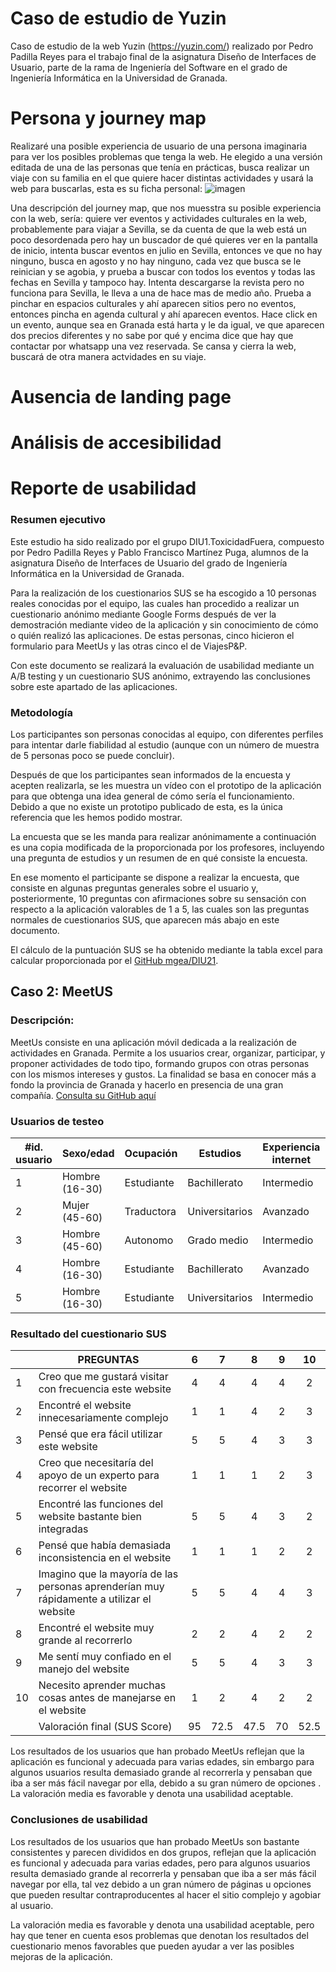 # Caso de estudio de Yuzin
Caso de estudio de la web Yuzin (https://yuzin.com/) realizado por Pedro Padilla Reyes para el trabajo final de la asignatura Diseño de Interfaces de Usuario, parte de la rama de Ingeniería del Software en el grado de Ingeniería Informática en la Universidad de Granada.

# Persona y journey map
Realizaré una posible experiencia de usuario de una persona imaginaria para ver los posibles problemas que tenga la web.
He elegido a una versión editada de una de las personas que tenía en prácticas, busca realizar un viaje con su familia en el que quiere hacer distintas actividades y usará la web para buscarlas, esta es su ficha personal:
![imagen](https://user-images.githubusercontent.com/79611016/122656254-0c161380-d159-11eb-81bc-678deb626919.png)

Una descripción del journey map, que nos muesstra su posible experiencia con la web, sería: quiere ver eventos y actividades culturales en la web, probablemente para viajar a Sevilla, se da cuenta de que la web está un poco desordenada pero hay un buscador de qué quieres ver en la pantalla de inicio, intenta buscar eventos en julio en Sevilla, entonces ve que no hay ninguno, busca en agosto y no hay ninguno, cada vez que busca se le reinician y se agobia, y prueba a buscar con todos los eventos y todas las fechas en Sevilla y tampoco hay. Intenta descargarse la revista pero no funciona para Sevilla, le lleva a una de hace mas de medio año.  Prueba a pinchar en espacios culturales y ahí aparecen sitios pero no eventos, entonces pincha en agenda cultural y ahí aparecen eventos. 
Hace click en un evento, aunque sea en Granada está harta y le da igual, ve que aparecen dos precios diferentes y no sabe por qué y encima dice que hay que contactar por whatsapp una vez reservada. Se cansa y cierra la web, buscará de otra manera actvidades en su viaje.


# Ausencia de landing page

# Análisis de accesibilidad

# Reporte de usabilidad
### Resumen ejecutivo
  
   Este estudio ha sido realizado por el grupo DIU1.ToxicidadFuera, compuesto por Pedro Padilla Reyes y Pablo Francisco Martínez Puga, alumnos de la asignatura Diseño de Interfaces de Usuario del grado de Ingeniería Informática en la Universidad de Granada. 

  Para la realización de los cuestionarios SUS se ha escogido a 10 personas reales conocidas por el equipo, las cuales han procedido a realizar un cuestionario anónimo mediante Google Forms después de ver la demostración mediante video de la aplicación y sin conocimiento de cómo o quién realizó las aplicaciones. De estas personas, cinco hicieron el formulario para MeetUs y las otras cinco el de ViajesP&P.
  
  Con este documento se realizará la evaluación de usabilidad mediante un A/B testing y un cuestionario SUS anónimo, extrayendo las conclusiones sobre este apartado de las aplicaciones.
  
### Metodología

  Los participantes son personas conocidas al equipo, con diferentes perfiles para intentar darle fiabilidad al estudio (aunque con un número de muestra de 5 personas poco se puede concluir).

  Después de que los participantes sean informados de la encuesta y acepten realizarla, se les muestra un vídeo con el prototipo de la aplicación para que obtenga una idea general de cómo sería el funcionamiento. Debido a que no existe un prototipo publicado de esta, es la única referencia que les hemos podido mostrar.

  La encuesta que se les manda para realizar anónimamente a continuación es una copia modificada de la proporcionada por los profesores, incluyendo una pregunta de estudios y un resumen de en qué consiste la encuesta.

  En ese momento el participante se dispone a realizar la encuesta, que consiste en algunas preguntas generales sobre el usuario y, posteriormente, 10 preguntas con afirmaciones sobre su sensación con respecto a la aplicación valorables de 1 a 5, las cuales son las preguntas normales de cuestionarios SUS, que aparecen más abajo en este documento.

  El cálculo de la puntuación SUS se ha obtenido mediante la tabla excel para calcular proporcionada por el [GitHub mgea/DIU21](https://github.com/mgea/DIU21).


## Caso 2: MeetUS

### Descripción:
  MeetUs consiste en una aplicación móvil dedicada a la realización de actividades en Granada. Permite a los usuarios crear, organizar, participar, y proponer actividades de todo tipo, formando grupos con otras personas con los mismos intereses y gustos. La finalidad se basa en conocer más a fondo la provincia de Granada y hacerlo en presencia de una gran compañía. [Consulta su GitHub aquí](https://github.com/angelsc21/DIU21)

### Usuarios de testeo  
| #id. usuario | Sexo/edad      | Ocupación   | Estudios | Experiencia internet | Plataforma                          | Prototipo elegido | SUS score |
|--------------|----------------|-------------|----------------------------------------------------------------|----------------------|-------------------------------------|-------------------|-----------|
|            1 | Hombre (16-30) | Estudiante  |          Bachillerato                | Intermedio           | Windows, Android          | MeetUS            |  (95)    |
|            2 | Mujer (45-60)  | Traductora |           Universitarios                   | Avanzado             | Window, IOS, Tablet | MeetUS             | (72,5)|
|            3 | Hombre (45-60) | Autonomo|           Grado medio          | Intermedio                | Windows,Android                     | MeetUS             |  (47,5)    |
|            4 | Hombre (16-30)  | Estudiante  |          Bachillerato              | Avanzado           | Windows/Linux, Android |            MeetUS              |      (70)        |
|            5 | Hombre (16-30)  | Estudiante     |             Universitarios           | Intermedio           |  Windows, Android                     | MeetUS             | (52,5)    |


### Resultado del cuestionario SUS
|    | PREGUNTAS                                                                                |  6 | 7 | 8 | 9 | 10 |
|----|------------------------------------------------------------------------------------------|:--:|:--:|:--:|:--:|:--:|
|  1 | Creo que me gustará visitar con frecuencia este website                                  |  4 |  4 |  4 |  4 |  2 |
|  2 | Encontré el website innecesariamente complejo                                            |  1 |  1 |  4 |  2 |  3 |
|  3 | Pensé que era fácil utilizar este website                                                |  5 |  5 |  4 |  3 |  3 |
|  4 | Creo que necesitaría del apoyo de un experto para recorrer el website                    |  1 |  1 |  1 |  2 |  3 |
|  5 | Encontré las funciones del website bastante bien integradas                              |  5 |  5 |  4 |  3 |  2 |
|  6 | Pensé que había demasiada inconsistencia en el website                                   |  1 |  1 |  1 |  2 |  2 |
|  7 | Imagino que la mayoría de las personas aprenderían muy rápidamente a utilizar el website |  5 |  5 |  4 |  4 |  3 |
|  8 | Encontré el website muy grande al recorrerlo                                             |  2 |  2 |  4 |  2 |  2 |
|  9 | Me sentí muy confiado en el manejo del website                                           |  5 |  5 |  4 |  3 |  3 |
| 10 | Necesito aprender muchas cosas antes de manejarse en el website                          |  1 |  2 |  4 |  2 |  2 |
|    |                                                             Valoración final (SUS Score) | 95 | 72.5 | 47.5 | 70 | 52.5 |

  Los resultados de los usuarios que han probado MeetUs reflejan que la aplicación es funcional y adecuada para varias edades, sin embargo para algunos usuarios resulta demasiado grande al recorrerla y pensaban que iba a ser más fácil navegar por ella, debido a su gran número de opciones . La valoración media es favorable y denota una usabilidad aceptable.


### Conclusiones de usabilidad

  Los resultados de los usuarios que han probado MeetUs son bastante consistentes y parecen divididos en dos grupos, reflejan que la aplicación es funcional y adecuada para varias edades, pero para algunos usuarios resulta demasiado grande al recorrerla y pensaban que iba a ser más fácil navegar por ella, tal vez debido a un gran número de páginas u opciones que pueden resultar contraproducentes al hacer el sitio complejo y agobiar al usuario.
  
  La valoración media es favorable y denota una usabilidad aceptable, pero hay que tener en cuenta esos problemas que denotan los resultados del cuestionario menos favorables que pueden ayudar a ver las posibles mejoras de la aplicación.

